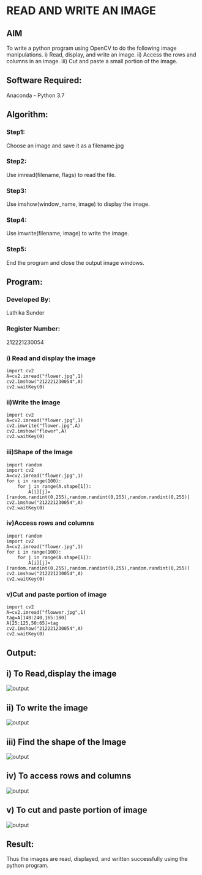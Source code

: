 # READ AND WRITE AN IMAGE
## AIM
To write a python program using OpenCV to do the following image manipulations.
i) Read, display, and write an image.
ii) Access the rows and columns in an image.
iii) Cut and paste a small portion of the image.

## Software Required:
Anaconda - Python 3.7
## Algorithm:
### Step1:
Choose an image and save it as a filename.jpg
### Step2:
Use imread(filename, flags) to read the file.
### Step3:
Use imshow(window_name, image) to display the image.
### Step4:
Use imwrite(filename, image) to write the image.
### Step5:
End the program and close the output image windows.
## Program:
### Developed By: 
Lathika Sunder
### Register Number: 
212221230054

### i) Read and display the image
```
import cv2
A=cv2.imread("flower.jpg",1)
cv2.imshow("212221230054",A)
cv2.waitKey(0)
```

### ii)Write the image
```
import cv2
A=cv2.imread("flower.jpg",1)
cv2.imwrite("flower.jpg",A)
cv2.imshow("flower",A)
cv2.waitKey(0)
```

### iii)Shape of the Image
```
import random
import cv2
A=cv2.imread("flower.jpg",1)
for i in range(100):
    for j in range(A.shape[1]):
        A[i][j]=[random.randint(0,255),random.randint(0,255),random.randint(0,255)]
cv2.imshow("212221230054",A)
cv2.waitKey(0)
```

### iv)Access rows and columns
```
import random
import cv2
A=cv2.imread("flower.jpg",1)
for i in range(100):
    for j in range(A.shape[1]):
        A[i][j]=[random.randint(0,255),random.randint(0,255),random.randint(0,255)]
cv2.imshow("212221230054",A)
cv2.waitKey(0)
```

### v)Cut and paste portion of image
```
import cv2
A=cv2.imread("flowwer.jpg",1)
tag=A[140:240,165:180]
A[25:125,50:65]=tag
cv2.imshow("212221230054",A)
cv2.waitKey(0)
```
## Output:

## i) To Read,display the image
![output](./1.png)

## ii) To write the image
![output](./2.png)


## iii) Find the shape of the Image
![output](./3.png)


## iv) To access rows and columns
![output](./4.png)


## v) To cut and paste portion of image
![output](./5.png)



## Result:
Thus the images are read, displayed, and written successfully using the python program.

